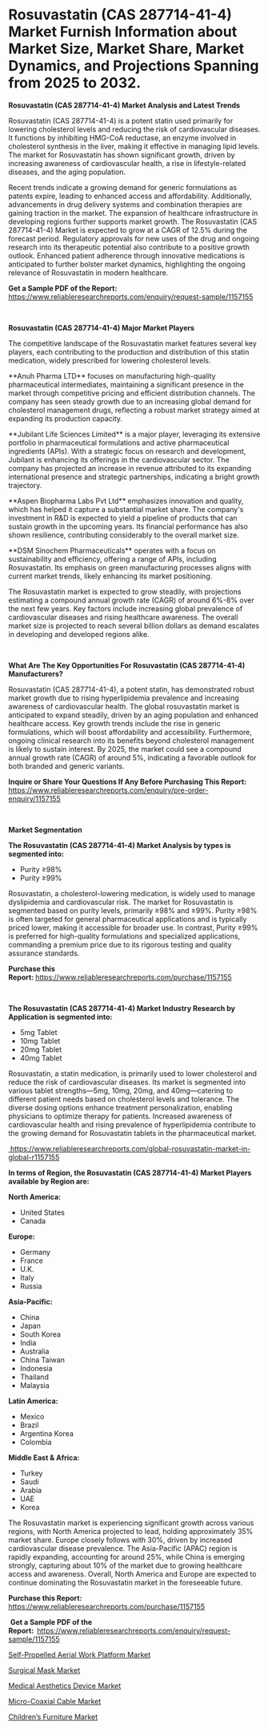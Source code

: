 <p><h1>Rosuvastatin (CAS 287714-41-4) Market Furnish Information about Market Size, Market Share, Market Dynamics, and Projections Spanning from 2025 to 2032.</h1></p><p><strong>Rosuvastatin (CAS 287714-41-4) Market Analysis and Latest Trends</strong></p>
<p><p>Rosuvastatin (CAS 287714-41-4) is a potent statin used primarily for lowering cholesterol levels and reducing the risk of cardiovascular diseases. It functions by inhibiting HMG-CoA reductase, an enzyme involved in cholesterol synthesis in the liver, making it effective in managing lipid levels. The market for Rosuvastatin has shown significant growth, driven by increasing awareness of cardiovascular health, a rise in lifestyle-related diseases, and the aging population.</p><p>Recent trends indicate a growing demand for generic formulations as patents expire, leading to enhanced access and affordability. Additionally, advancements in drug delivery systems and combination therapies are gaining traction in the market. The expansion of healthcare infrastructure in developing regions further supports market growth. The Rosuvastatin (CAS 287714-41-4) Market is expected to grow at a CAGR of 12.5% during the forecast period. Regulatory approvals for new uses of the drug and ongoing research into its therapeutic potential also contribute to a positive growth outlook. Enhanced patient adherence through innovative medications is anticipated to further bolster market dynamics, highlighting the ongoing relevance of Rosuvastatin in modern healthcare.</p></p>
<p><strong>Get a Sample PDF of the Report:&nbsp;</strong> <a href="https://www.reliableresearchreports.com/enquiry/request-sample/1157155?utm_campaign=37&utm_medium=2&utm_source=Github&utm_content=ia&utm_term=21032025&utm_id=rosuvastatin-cas-287714-41-4">https://www.reliableresearchreports.com/enquiry/request-sample/1157155</a></p>
<p>&nbsp;</p>
<p><strong>Rosuvastatin (CAS 287714-41-4) Major Market Players</strong></p>
<p><p>The competitive landscape of the Rosuvastatin market features several key players, each contributing to the production and distribution of this statin medication, widely prescribed for lowering cholesterol levels.</p><p>**Anuh Pharma LTD** focuses on manufacturing high-quality pharmaceutical intermediates, maintaining a significant presence in the market through competitive pricing and efficient distribution channels. The company has seen steady growth due to an increasing global demand for cholesterol management drugs, reflecting a robust market strategy aimed at expanding its production capacity.</p><p>**Jubilant Life Sciences Limited** is a major player, leveraging its extensive portfolio in pharmaceutical formulations and active pharmaceutical ingredients (APIs). With a strategic focus on research and development, Jubilant is enhancing its offerings in the cardiovascular sector. The company has projected an increase in revenue attributed to its expanding international presence and strategic partnerships, indicating a bright growth trajectory.</p><p>**Aspen Biopharma Labs Pvt Ltd** emphasizes innovation and quality, which has helped it capture a substantial market share. The company's investment in R&D is expected to yield a pipeline of products that can sustain growth in the upcoming years. Its financial performance has also shown resilience, contributing considerably to the overall market size.</p><p>**DSM Sinochem Pharmaceuticals** operates with a focus on sustainability and efficiency, offering a range of APIs, including Rosuvastatin. Its emphasis on green manufacturing processes aligns with current market trends, likely enhancing its market positioning.</p><p>The Rosuvastatin market is expected to grow steadily, with projections estimating a compound annual growth rate (CAGR) of around 6%-8% over the next few years. Key factors include increasing global prevalence of cardiovascular diseases and rising healthcare awareness. The overall market size is projected to reach several billion dollars as demand escalates in developing and developed regions alike.</p></p>
<p>&nbsp;</p>
<p><strong>What Are The Key Opportunities For Rosuvastatin (CAS 287714-41-4) Manufacturers?</strong></p>
<p><p>Rosuvastatin (CAS 287714-41-4), a potent statin, has demonstrated robust market growth due to rising hyperlipidemia prevalence and increasing awareness of cardiovascular health. The global rosuvastatin market is anticipated to expand steadily, driven by an aging population and enhanced healthcare access. Key growth trends include the rise in generic formulations, which will boost affordability and accessibility. Furthermore, ongoing clinical research into its benefits beyond cholesterol management is likely to sustain interest. By 2025, the market could see a compound annual growth rate (CAGR) of around 5%, indicating a favorable outlook for both branded and generic variants.</p></p>
<p><strong>Inquire or Share Your Questions If Any Before Purchasing This Report:</strong> <a href="https://www.reliableresearchreports.com/enquiry/pre-order-enquiry/1157155?utm_campaign=37&utm_medium=2&utm_source=Github&utm_content=ia&utm_term=21032025&utm_id=rosuvastatin-cas-287714-41-4">https://www.reliableresearchreports.com/enquiry/pre-order-enquiry/1157155</a></p>
<p>&nbsp;</p>
<p><strong>Market Segmentation</strong></p>
<p><strong>The Rosuvastatin (CAS 287714-41-4) Market Analysis by types is segmented into:</strong></p>
<p><ul><li>Purity ≥98%</li><li>Purity ≥99%</li></ul></p>
<p><p>Rosuvastatin, a cholesterol-lowering medication, is widely used to manage dyslipidemia and cardiovascular risk. The market for Rosuvastatin is segmented based on purity levels, primarily ≥98% and ≥99%. Purity ≥98% is often targeted for general pharmaceutical applications and is typically priced lower, making it accessible for broader use. In contrast, Purity ≥99% is preferred for high-quality formulations and specialized applications, commanding a premium price due to its rigorous testing and quality assurance standards.</p></p>
<p><strong>Purchase this Report:&nbsp;</strong><a href="https://www.reliableresearchreports.com/purchase/1157155?utm_campaign=37&utm_medium=2&utm_source=Github&utm_content=ia&utm_term=21032025&utm_id=rosuvastatin-cas-287714-41-4">https://www.reliableresearchreports.com/purchase/1157155</a></p>
<p>&nbsp;</p>
<p><strong>The Rosuvastatin (CAS 287714-41-4) Market Industry Research by Application is segmented into:</strong></p>
<p><ul><li>5mg Tablet</li><li>10mg Tablet</li><li>20mg Tablet</li><li>40mg Tablet</li></ul></p>
<p><p>Rosuvastatin, a statin medication, is primarily used to lower cholesterol and reduce the risk of cardiovascular diseases. Its market is segmented into various tablet strengths—5mg, 10mg, 20mg, and 40mg—catering to different patient needs based on cholesterol levels and tolerance. The diverse dosing options enhance treatment personalization, enabling physicians to optimize therapy for patients. Increased awareness of cardiovascular health and rising prevalence of hyperlipidemia contribute to the growing demand for Rosuvastatin tablets in the pharmaceutical market.</p></p>
<p><a href="https://www.reliableresearchreports.com/global-rosuvastatin-market-in-global-r1157155?utm_campaign=37&utm_medium=2&utm_source=Github&utm_content=ia&utm_term=21032025&utm_id=rosuvastatin-cas-287714-41-4">&nbsp;https://www.reliableresearchreports.com/global-rosuvastatin-market-in-global-r1157155</a></p>
<p><strong>In terms of Region, the Rosuvastatin (CAS 287714-41-4) Market Players available by Region are:</strong></p>
<p>
    <p> <strong> North America: </strong>
        <ul>
            <li>United States</li>
            <li>Canada</li>
        </ul>
        </p> 
    <p> <strong> Europe: </strong>
        <ul>
            <li>Germany</li>
            <li>France</li>
            <li>U.K.</li>
            <li>Italy</li>
            <li>Russia</li>
        </ul>
        </p> 
    <p> <strong> Asia-Pacific: </strong>
        <ul>
            <li>China</li>
            <li>Japan</li>
            <li>South Korea</li>
            <li>India</li>
            <li>Australia</li>
            <li>China Taiwan</li>
            <li>Indonesia</li>
            <li>Thailand</li>
            <li>Malaysia</li>
        </ul>
        </p> 
    <p> <strong> Latin America: </strong>
        <ul>
            <li>Mexico</li>
            <li>Brazil</li>
            <li>Argentina Korea</li>
            <li>Colombia</li>
        </ul>
        </p> 
    <p> <strong> Middle East & Africa: </strong>
        <ul>
            <li>Turkey</li>
            <li>Saudi</li>
            <li>Arabia</li>
            <li>UAE</li>
            <li>Korea</li>
        </ul>
    </p>
    </p>
<p><p>The Rosuvastatin market is experiencing significant growth across various regions, with North America projected to lead, holding approximately 35% market share. Europe closely follows with 30%, driven by increased cardiovascular disease prevalence. The Asia-Pacific (APAC) region is rapidly expanding, accounting for around 25%, while China is emerging strongly, capturing about 10% of the market due to growing healthcare access and awareness. Overall, North America and Europe are expected to continue dominating the Rosuvastatin market in the foreseeable future.</p></p>
<p><strong>Purchase this Report: </strong><a href="https://www.reliableresearchreports.com/purchase/1157155?utm_campaign=37&utm_medium=2&utm_source=Github&utm_content=ia&utm_term=21032025&utm_id=rosuvastatin-cas-287714-41-4">https://www.reliableresearchreports.com/purchase/1157155</a></p>
<p>&nbsp;<strong>Get a Sample PDF of the Report:&nbsp;&nbsp;</strong><a href="https://www.reliableresearchreports.com/enquiry/request-sample/1157155?utm_campaign=37&utm_medium=2&utm_source=Github&utm_content=ia&utm_term=21032025&utm_id=rosuvastatin-cas-287714-41-4">https://www.reliableresearchreports.com/enquiry/request-sample/1157155</a></p>
<p><strong></strong></p>
<p><p><a href="https://github.com/avirsuckra/Market-Research-Report-List-1/blob/main/self-propelled-aerial-work-platform-market.md?utm_campaign=37&utm_medium=2&utm_source=Github&utm_content=ia&utm_term=21032025&utm_id=rosuvastatin-cas-287714-41-4">Self-Propelled Aerial Work Platform Market</a></p><p><a href="https://github.com/nicoytabiz7/Market-Research-Report-List-1/blob/main/surgical-mask-market.md?utm_campaign=37&utm_medium=2&utm_source=Github&utm_content=ia&utm_term=21032025&utm_id=rosuvastatin-cas-287714-41-4">Surgical Mask Market</a></p><p><a href="https://github.com/sekohlorik/Market-Research-Report-List-1/blob/main/medical-aesthetics-device-market.md?utm_campaign=37&utm_medium=2&utm_source=Github&utm_content=ia&utm_term=21032025&utm_id=rosuvastatin-cas-287714-41-4">Medical Aesthetics Device Market</a></p><p><a href="https://github.com/brabolyrah3h/Market-Research-Report-List-1/blob/main/micro-coaxial-cable-market.md?utm_campaign=37&utm_medium=2&utm_source=Github&utm_content=ia&utm_term=21032025&utm_id=rosuvastatin-cas-287714-41-4">Micro-Coaxial Cable Market</a></p><p><a href="https://github.com/kimomeifbnu26/Market-Research-Report-List-1/blob/main/childrens-furniture-market.md?utm_campaign=37&utm_medium=2&utm_source=Github&utm_content=ia&utm_term=21032025&utm_id=rosuvastatin-cas-287714-41-4">Children’s Furniture Market</a></p></p>
